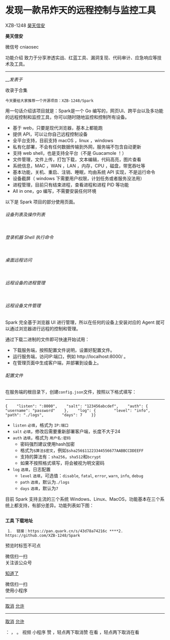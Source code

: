 #  发现一款吊炸天的远程控制与监控工具

XZB-1248  [ 昊天信安 ](javascript:void\(0\);)

**昊天信安** ![]()

微信号 cniaosec

功能介绍 致力于分享渗透实战、红蓝工具、漏洞复现、代码审计、应急响应等技术及工具。

____

___发表于_

收录于合集

    
    
    今天要给大家推荐一个开源项目：XZB-1248/Spark  
    

用一句话介绍该项目就是：Spark是一个 Go 编写的，网页UI、跨平台以及多功能的远程控制和监控工具，你可以随时随地监控和控制所有设备。

  * 基于 web，只要是现代浏览器，基本上都能跑
  * 提供 API，可以让你自己远程控制设备
  * 全平台支持，目前支持 macOS ，linux ，windows
  * 私有化部署，不会有任何数据传输到外网，服务端不包含自动更新
  * 支持 web shell，也是支持全平台（不是 Guacamole ！）
  * 文件管理，文件上传，打包下载，文本编辑，代码高亮，图片查看
  * 系统信息，MAC ，WAN ，LAN ，内存，CPU ，磁盘，带宽吞吐等
  * 基本功能，关机、重启、注销、睡眠，均由系统 API 实现，不是运行命令
  * 设备截屏（ windows 下需要用户权限，计划任务或者服务没法用）
  * 进程管理，目前只有结束进程，查看进程和进程 PID 等功能
  * All in one，go 编写，不需要安装任何环境

以下是 Spark 项目的部分使用页面。

###### 设备列表及操作列表

![]()![]()

###### 登录机器 Shell 执行命令

![]()

###### 桌面远程访问

![]()

###### 远程设备的进程管理

![]()

###### 远程设备文件管理

![]()Spark 完全基于浏览器 UI 进行管理，所以在任何的设备上安装对应的 Agent 就可以通过浏览器进行远程的控制和管理。

通过下载二进制的文件即可快速开始试用：

  * 下载服务端，按照配置文件说明，设置好配置文件。
  * 运行服务端，访问IP:端口，例如 http://localhost:8000/ 。
  * 在管理页面中生成客户端，并部署到设备上。

###### 配置文件

在服务端的根目录下，创建`config.json`文件，按照以下格式填写：

  *   *   *   *   *   *   *   *   *   *   *   * 

    
    
    {    "listen": ":8000",    "salt": "123456abcdef",    "auth": {        "username": "password"    },    "log": {        "level": "info",        "path": "./logs",        "days": 7    }}

  * `listen` `必填`，格式为 `IP:端口`
  * `salt` `必填`，修改后需要重新部署客户端，长度不大于24
  * `auth` `选填`，格式为 `用户名:密码`
    * 密码强烈建议使用hash加密
    * 格式为`$算法$密文`，例如`$sha256$11223344556677AABBCCDDEEFF`
    * 支持的算法有：`sha256`，`sha512`和`bcrypt`
    * 如果不按照格式填写，将会被视为明文密码
  * `log` `选填`，日志配置
    * `level` `选填`，可选值：`disable`, `fatal`, `error`, `warn`, `info`, `debug`
    * `path` `选填`，默认为`./logs`
    * `days` `选填`，默认为`7`

目前 Spark 支持主流的三个系统 Windows、Linux、MacOS，功能基本在三个系统上都支持，有部分差异。功能列表如下图：  

![]()

 **工具 **下载地址****

    
    
     1.  链接：https://pan.quark.cn/s/43d78a74216c ****2.   https://github.com/XZB-1248/Spark    

预览时标签不可点

微信扫一扫  
关注该公众号

[知道了](javascript:;)

微信扫一扫  
使用小程序

****

[取消](javascript:void\(0\);) [允许](javascript:void\(0\);)

****

[取消](javascript:void\(0\);) [允许](javascript:void\(0\);)

： ， 。   视频 小程序 赞 ，轻点两下取消赞 在看 ，轻点两下取消在看

